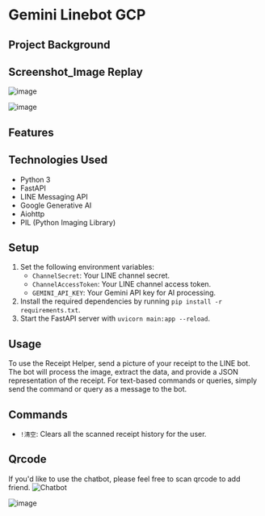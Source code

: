 # Gemini Linebot GCP

## Project Background

## Screenshot_Image Replay
![image](https://github.com/jerryold/linebot-gemini-gcp/assets/12774427/22e9ccf7-ebdb-44a6-b58d-419bbc70ae50)

![image](https://github.com/jerryold/linebot-gemini-gcp/assets/12774427/465d2caf-d91c-45f4-b3ce-c217660f1aa0)




## Features

## Technologies Used
- Python 3
- FastAPI
- LINE Messaging API
- Google Generative AI
- Aiohttp
- PIL (Python Imaging Library)

## Setup

1. Set the following environment variables:
   - `ChannelSecret`: Your LINE channel secret.
   - `ChannelAccessToken`: Your LINE channel access token.
   - `GEMINI_API_KEY`: Your Gemini API key for AI processing.
2. Install the required dependencies by running `pip install -r requirements.txt`.
3. Start the FastAPI server with `uvicorn main:app --reload`.

## Usage

To use the Receipt Helper, send a picture of your receipt to the LINE bot. The bot will process the image, extract the data, and provide a JSON representation of the receipt. For text-based commands or queries, simply send the command or query as a message to the bot.

## Commands

- `!清空`: Clears all the scanned receipt history for the user.

## Qrcode
If you'd like to use the chatbot, please feel free to scan qrcode to add friend.
![Chatbot](https://github.com/jerryold/linebot-gemini-gcp/assets/12774427/7c1650a4-9c82-48db-8b48-8f24c2d306c0)

![image](https://github.com/jerryold/linebot-gemini-gcp/assets/12774427/9fb8c2a5-9d4a-49f7-933a-b69d800924a3)


